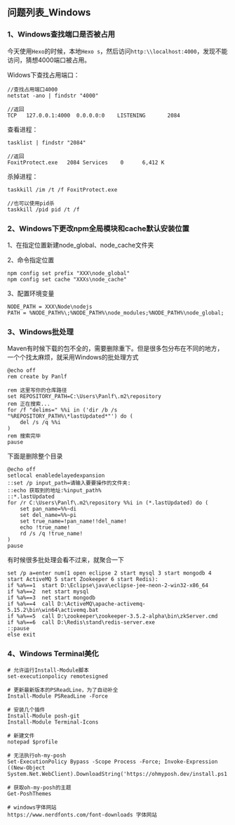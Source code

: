 ## 问题列表_Windows

### 1、Windows查找端口是否被占用

今天使用`Hexo`的时候，本地`Hexo s`，然后访问`http:\\localhost:4000`，发现不能访问，猜想4000端口被占用。

Widows下查找占用端口：
```
//查找占用端口4000
netstat -ano | findstr "4000"  

//返回
TCP   127.0.0.1:4000  0.0.0.0:0    LISTENING       2084
```

查看进程：
```
tasklist | findstr "2084" 

//返回
FoxitProtect.exe   2084 Services    0      6,412 K
```

杀掉进程：
```
taskkill /im /t /f FoxitProtect.exe 

//也可以使用pid杀
taskkill /pid pid /t /f
```

### 2、Windows下更改npm全局模块和cache默认安装位置

1、在指定位置新建node_global、node_cache文件夹

2、命令指定位置
```
npm config set prefix "XXX\node_global"
npm config set cache "XXXs\node_cache"
```

3、配置环境变量
```
NODE_PATH = XXX\Node\nodejs
PATH = %NODE_PATH%\;%NODE_PATH%\node_modules;%NODE_PATH%\node_global;
```

### 3、Windows批处理

Maven有时候下载的包不全的，需要删除重下。但是很多包分布在不同的地方，一个个找太麻烦，就采用Windows的批处理方式
```
@echo off
rem create by Panlf
  
rem 这里写你的仓库路径
set REPOSITORY_PATH=C:\Users\Panlf\.m2\repository
rem 正在搜索...
for /f "delims=" %%i in ('dir /b /s "%REPOSITORY_PATH%\*lastUpdated*"') do (
    del /s /q %%i
)
rem 搜索完毕
pause
```

下面是删除整个目录
```
@echo off
setlocal enabledelayedexpansion
::set /p input_path=请输入要要操作的文件夹:
::echo 获取到的地址:%input_path%
::*.lastUpdated
for /r C:\Users\Panlf\.m2\repository %%i in (*.lastUpdated) do (
	set pan_name=%%~di
	set del_name=%%~pi
	set true_name=!pan_name!!del_name!
	echo !true_name!
	rd /s /q !true_name!
)
pause
```
有时候很多批处理会看不过来，就聚合一下
```
set /p a=enter num(1 open eclipse 2 start mysql 3 start mongodb 4 start ActiveMQ 5 start Zookeeper 6 start Redis):
if %a%==1  start D:\Eclipse\java\eclipse-jee-neon-2-win32-x86_64
if %a%==2  net start mysql
if %a%==3  net start mongodb
if %a%==4  call D:\ActiveMQ\apache-activemq-5.15.2\bin\win64\activemq.bat
if %a%==5  call D:\zookeeper\zookeeper-3.5.2-alpha\bin\zkServer.cmd
if %a%==6  call D:\Redis\stand\redis-server.exe
::pause
else exit
```

### 4、Windows Terminal美化
```
# 允许运行Install-Module脚本
set-executionpolicy remotesigned

# 更新最新版本的PSReadLine，为了自动补全
Install-Module PSReadLine -Force

# 安装几个插件
Install-Module posh-git
Install-Module Terminal-Icons

# 新建文件
notepad $profile 

# 无法执行oh-my-posh
Set-ExecutionPolicy Bypass -Scope Process -Force; Invoke-Expression ((New-Object System.Net.WebClient).DownloadString('https://ohmyposh.dev/install.ps1'))

# 获取oh-my-posh的主题
Get-PoshThemes

# windows字体网站
https://www.nerdfonts.com/font-downloads 字体网站
```
